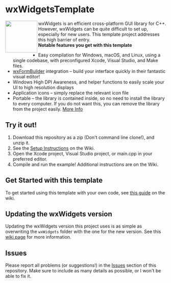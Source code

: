 # wxWidgetsTemplate
<img align="left" height="100" src="https://upload.wikimedia.org/wikipedia/commons/thumb/b/bb/WxWidgets.svg/2000px-WxWidgets.svg.png">

wxWidgets is an efficient cross-platform GUI library for C++. However, wxWidgets can be quite difficult to set up, especially for new users.
This template project addresses this high barrier of entry. 
<br>
**Notable features you get with this template**
- Easy compilation for Windows, macOS, and Linux, using a single codebase, with preconfigured Xcode, Visual Studio, and Make files.
- [wxFormBuilder](https://github.com/wxFormBuilder/wxFormBuilder) integration – build your interface quickly in their fantastic visual editor!
- Windows High DPI Awareness, and helper functions to easily scale your UI to high resolution displays
- Application icons – simply replace the relevant icon file
- Portable  – the library is contained inside, so no need to install the library to every computer. If you do not want this, you can remove the library from the project easily. [More Info](https://github.com/Ravbug/wxWidgetsTemplate/wiki/Referencing-wxWidgets-Externally-(Non-portable))


## Try it out!
1. Download this repository as a zip (Don't command line clone!), and unzip it.
2. See the [Setup Instructions](https://github.com/Ravbug/wxWidgetsTemplate/wiki/Building-the-Projects) on the Wiki.  
3. Open the Xcode project, Visual Studio project, or main.cpp in your preferred editor.
4. Compile and run the example!
Additional instructions are on the Wiki.

## Get Started with this template
To get started using this template with your own code, see [this guide](https://github.com/Ravbug/wxWidgetsTemplate/wiki/Getting-Started) on the wiki.

## Updating the wxWidgets version
Updating the wxWidgets version this project uses is as simple as overwriting the `wxWidgets` folder with the one for the new version. 
See this [wiki page](https://github.com/Ravbug/wxWidgetsTemplate/wiki/Updating-or-Resetting-wxWidgets) for more information.

## Issues
Please report all problems (or suggestions!) in the [Issues](https://github.com/Ravbug/wxWidgetsTemplate/issues) section of this repository. 
Make sure to include as many details as possible, or I won't be able to fix it.
